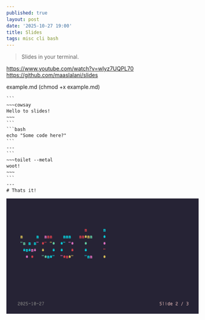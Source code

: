 ```yaml
---
published: true
layout: post
date: '2025-10-27 19:00'
title: Slides
tags: misc cli bash 
---
```

> Slides in your terminal.

<https://www.youtube.com/watch?v=wIyz7UQPL70>  
<https://github.com/maaslalani/slides>

example.md (chmod +x example.md)


    ```
    ~~~cowsay
    Hello to slides!
    ~~~
    ```
    ```bash
    echo "Some code here?"
    ```
    ---
    ```
    ~~~toilet --metal
    woot!
    ~~~
    ```
    ---
    # Thats it!

![example](/media/slides.png)
